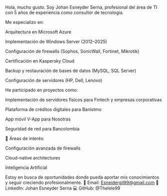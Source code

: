 Hola, mucho gusto. Soy Johan Esneyder Serna, profesional del área de TI con 5 años de experiencia como consultor de tecnología.

Me especializo en:

Arquitectura en Microsoft Azure

Implementación de Windows Server (2012–2025)

Configuración de firewalls (Sophos, SonicWall, Fortinet, Mikrotik)

Certificación en Kaspersky Cloud

Backup y restauración de bases de datos (MySQL, SQL Server)

Configuración de servidores (HP, Dell, Lenovo)

He participado en proyectos como:

Implementación de servidores físicos para Fintech y empresas corporativas

Plataforma de créditos digitales para Banistmo

App móvil V-App para Nosotras

Seguridad de red para Bancolombia

🎯 Áreas de interés:

Configuración avanzada de firewalls

Cloud-native architectures

Inteligencia Artificial

Estoy en busca de oportunidades donde pueda aportar mis conocimientos y seguir creciendo profesionalmente.
📧 Email: Esneidergil99@gmail.com
🔗 LinkedIn: Johan Esneyder Serna
💻 GitHub: @Thelele99
